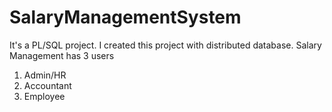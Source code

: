 # SalaryManagementSystem
 
It's a PL/SQL project. I created this project with distributed database.
Salary Management has 3 users
1. Admin/HR
2. Accountant
3. Employee
